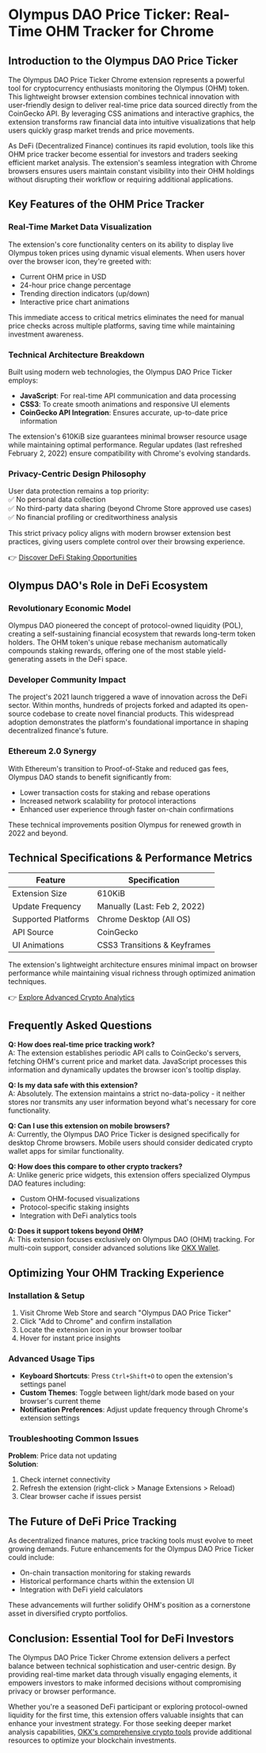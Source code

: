 # Olympus DAO Price Ticker: Real-Time OHM Tracker for Chrome  

## Introduction to the Olympus DAO Price Ticker  

The Olympus DAO Price Ticker Chrome extension represents a powerful tool for cryptocurrency enthusiasts monitoring the Olympus (OHM) token. This lightweight browser extension combines technical innovation with user-friendly design to deliver real-time price data sourced directly from the CoinGecko API. By leveraging CSS animations and interactive graphics, the extension transforms raw financial data into intuitive visualizations that help users quickly grasp market trends and price movements.  

As DeFi (Decentralized Finance) continues its rapid evolution, tools like this OHM price tracker become essential for investors and traders seeking efficient market analysis. The extension's seamless integration with Chrome browsers ensures users maintain constant visibility into their OHM holdings without disrupting their workflow or requiring additional applications.  

## Key Features of the OHM Price Tracker  

### Real-Time Market Data Visualization  
The extension's core functionality centers on its ability to display live Olympus token prices using dynamic visual elements. When users hover over the browser icon, they're greeted with:  
- Current OHM price in USD  
- 24-hour price change percentage  
- Trending direction indicators (up/down)  
- Interactive price chart animations  

This immediate access to critical metrics eliminates the need for manual price checks across multiple platforms, saving time while maintaining investment awareness.  

### Technical Architecture Breakdown  
Built using modern web technologies, the Olympus DAO Price Ticker employs:  
- **JavaScript**: For real-time API communication and data processing  
- **CSS3**: To create smooth animations and responsive UI elements  
- **CoinGecko API Integration**: Ensures accurate, up-to-date price information  

The extension's 610KiB size guarantees minimal browser resource usage while maintaining optimal performance. Regular updates (last refreshed February 2, 2022) ensure compatibility with Chrome's evolving standards.  

### Privacy-Centric Design Philosophy  
User data protection remains a top priority:  
✅ No personal data collection  
✅ No third-party data sharing (beyond Chrome Store approved use cases)  
✅ No financial profiling or creditworthiness analysis  

This strict privacy policy aligns with modern browser extension best practices, giving users complete control over their browsing experience.  

👉 [Discover DeFi Staking Opportunities](https://bit.ly/okx-bonus)  

## Olympus DAO's Role in DeFi Ecosystem  

### Revolutionary Economic Model  
Olympus DAO pioneered the concept of protocol-owned liquidity (POL), creating a self-sustaining financial ecosystem that rewards long-term token holders. The OHM token's unique rebase mechanism automatically compounds staking rewards, offering one of the most stable yield-generating assets in the DeFi space.  

### Developer Community Impact  
The project's 2021 launch triggered a wave of innovation across the DeFi sector. Within months, hundreds of projects forked and adapted its open-source codebase to create novel financial products. This widespread adoption demonstrates the platform's foundational importance in shaping decentralized finance's future.  

### Ethereum 2.0 Synergy  
With Ethereum's transition to Proof-of-Stake and reduced gas fees, Olympus DAO stands to benefit significantly from:  
- Lower transaction costs for staking and rebase operations  
- Increased network scalability for protocol interactions  
- Enhanced user experience through faster on-chain confirmations  

These technical improvements position Olympus for renewed growth in 2022 and beyond.  

## Technical Specifications & Performance Metrics  

| Feature              | Specification                  |  
|----------------------|--------------------------------|  
| Extension Size       | 610KiB                         |  
| Update Frequency     | Manually (Last: Feb 2, 2022)   |  
| Supported Platforms  | Chrome Desktop (All OS)        |  
| API Source           | CoinGecko                      |  
| UI Animations        | CSS3 Transitions & Keyframes   |  

The extension's lightweight architecture ensures minimal impact on browser performance while maintaining visual richness through optimized animation techniques.  

👉 [Explore Advanced Crypto Analytics](https://bit.ly/okx-bonus)  

## Frequently Asked Questions  

**Q: How does real-time price tracking work?**  
A: The extension establishes periodic API calls to CoinGecko's servers, fetching OHM's current price and market data. JavaScript processes this information and dynamically updates the browser icon's tooltip display.  

**Q: Is my data safe with this extension?**  
A: Absolutely. The extension maintains a strict no-data-policy - it neither stores nor transmits any user information beyond what's necessary for core functionality.  

**Q: Can I use this extension on mobile browsers?**  
A: Currently, the Olympus DAO Price Ticker is designed specifically for desktop Chrome browsers. Mobile users should consider dedicated crypto wallet apps for similar functionality.  

**Q: How does this compare to other crypto trackers?**  
A: Unlike generic price widgets, this extension offers specialized Olympus DAO features including:  
- Custom OHM-focused visualizations  
- Protocol-specific staking insights  
- Integration with DeFi analytics tools  

**Q: Does it support tokens beyond OHM?**  
A: This extension focuses exclusively on Olympus DAO (OHM) tracking. For multi-coin support, consider advanced solutions like [OKX Wallet](https://bit.ly/okx-bonus).  

## Optimizing Your OHM Tracking Experience  

### Installation & Setup  
1. Visit Chrome Web Store and search "Olympus DAO Price Ticker"  
2. Click "Add to Chrome" and confirm installation  
3. Locate the extension icon in your browser toolbar  
4. Hover for instant price insights  

### Advanced Usage Tips  
- **Keyboard Shortcuts**: Press `Ctrl+Shift+O` to open the extension's settings panel  
- **Custom Themes**: Toggle between light/dark mode based on your browser's current theme  
- **Notification Preferences**: Adjust update frequency through Chrome's extension settings  

### Troubleshooting Common Issues  
**Problem**: Price data not updating  
**Solution**:  
1. Check internet connectivity  
2. Refresh the extension (right-click > Manage Extensions > Reload)  
3. Clear browser cache if issues persist  

## The Future of DeFi Price Tracking  

As decentralized finance matures, price tracking tools must evolve to meet growing demands. Future enhancements for the Olympus DAO Price Ticker could include:  
- On-chain transaction monitoring for staking rewards  
- Historical performance charts within the extension UI  
- Integration with DeFi yield calculators  

These advancements will further solidify OHM's position as a cornerstone asset in diversified crypto portfolios.  

## Conclusion: Essential Tool for DeFi Investors  

The Olympus DAO Price Ticker Chrome extension delivers a perfect balance between technical sophistication and user-centric design. By providing real-time market data through visually engaging elements, it empowers investors to make informed decisions without compromising privacy or browser performance.  

Whether you're a seasoned DeFi participant or exploring protocol-owned liquidity for the first time, this extension offers valuable insights that can enhance your investment strategy. For those seeking deeper market analysis capabilities, [OKX's comprehensive crypto tools](https://bit.ly/okx-bonus) provide additional resources to optimize your blockchain investments.